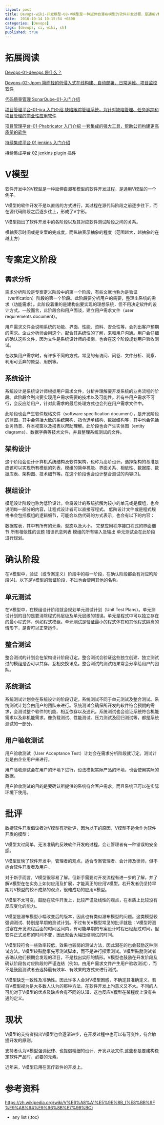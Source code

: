 ```yaml
---
layout: post
title: Devops-wiki-开发模型-08-V模型是一种延伸自瀑布模型的软件开发过程，是通用V模型的一个例子
date:  2016-10-14 10:15:54 +0800
categories: [Devops]
tags: [devops, ci, wiki, sh]
published: true
---
```


# 拓展阅读

[Devops-01-devops 是什么？](https://houbb.github.io/2016/10/14/devops-01-overview)

[Devops-02-Jpom 简而轻的低侵入式在线构建、自动部署、日常运维、项目监控软件](https://houbb.github.io/2016/10/14/devops-02-jpom)

[代码质量管理 SonarQube-01-入门介绍](https://houbb.github.io/2016/10/14/devops-sonarqube-01-intro)

[项目管理平台-01-jira 入门介绍 缺陷跟踪管理系统，为针对缺陷管理、任务追踪和项目管理的商业性应用软件](https://houbb.github.io/2016/10/14/project-manage-jira-01-intro)

[项目管理平台-01-Phabricator 入门介绍 一套集成的强大工具，帮助公司构建更高质量的软件](https://houbb.github.io/2016/10/14/project-manage-phabricator-01-overview)

[持续集成平台 01 jenkins 入门介绍](https://houbb.github.io/2016/10/14/devops-jenkins-01-intro)

[持续集成平台 02 jenkins plugin 插件](https://houbb.github.io/2016/10/14/devops-jenkins-02-plugin)

# V模型

软件开发中的V模型是一种延伸自瀑布模型的软件开发过程，是通用V模型的一个例子。

V模型的软件开发不是以直线的方式进行，其过程在源代码阶段之前逐步往下，而在源代码阶段之后逐步往上，形成了V字形。

V模型指出了软件开发中的各阶段以及其对应软件测试阶段之间的关系。

横轴表示时间或是专案的完成度，而纵轴表示抽象的程度（范围越大，越抽象的在越上方）

# 专案定义阶段

## 需求分析

需求分析阶段是专案定义阶段中的第一个阶段，有些文献也称为是验证（verification）阶段的第一个阶段。此阶段要分析用户的需要，整理出系统的需求（功能需求）。此阶段着重的是建构出要实现的理想系统，但不用决定软件的设计方式。一般而言，此阶段会和用户面谈，建立用户需求文件（user requirements document）。

用户需求文件会说明系统的功能、界面、性能、资料、安全性等，会列出客户预期的需求。企业分析师会用这个，配合其系统性的了解，来和用户沟通。用户会仔细的确认这些文件，因为文件是系统设计师的指南，也会在这个阶段规划用户验收测试。

在收集用户需求时，有许多不同的方式，常见的有访问、问卷、文件分析、观察、利用可丢弃的原型、用例等。

## 系统设计

系统设计是系统设计师根据用户需求文件，分析并理解要开发系统的业务流程的阶段。此阶段会列出要实现用户需求需要的技术以及可能性。若有些用户需求不可行，会反应给用户，针对此需求的最后处理方式也会列在用户需求文件中。

此阶段也会产生软件规格文件（software specification document），是开发阶段的蓝图，其中会包括大致的系统架构、指令选单结构、数据结构等，其中也会包括业务场景、样本视窗以及报表以帮助理解。此阶段也会产生实体图（entity diagrams）、数据字典等技术文件，并且整理系统测试的文件。

## 架构设计

这个阶段会设计计算机系统结构及软件架构，也称为高阶设计。选择架构的基准是应该可以实现所有模组的列表、模组的简单机能、界面关系、相依性、数据库、数据库表、架构图、技术细节等。在这个阶段也会设计整合测试的内容[3]。

## 模组设计

模组设计阶段也称为低阶设计。会将设计的系统拆解为较小的单元或是模组，也会说明每一部分的内容，让程式设计者可以直接写程式。 低阶设计文件或是程式规格书会包括模组的逻辑细节，可能会以伪代码的方式表示，也会有以下的内容：

数据库表，其中有所有的元素、型态以及大小。
完整应用程序接口程式的界面细节
所有相依性的议题
错误讯息列表
模组的所有输入及输出
单元测试会在此阶段进行规划。

# 确认阶段

在V模型中，验证（或专案定义）阶段中的每一阶段，在确认阶段都会有对应旳阶段[4]。以下是V模型的验证阶段，不过也会使用其他的名称。

## 单元测试

在V模型中，在模组设计阶段就会规划单元测试计划（Unit Test Plans）。单元测试计划的目的是要消除程式码层级及单元层级的错误。单元是程式中可以独立存在的最小程式体，例如程式模组。单元测试是验证最小的程式体在和其他程式隔离的情形下，是否可以正常运作。

## 整合测试

整合测试的计划会在架构设计阶段订定。整合测试会验证这些独立创建、独立测试过的模组是否可以共存，互相交换讯息。整合测试的测试结果常会分享给用户的团队。

## 系统测试

系统测试计划会在系统设计的阶段订定。系统测试不同于单元测试及整合测试。系统测试计划会由用户的团队来进行。系统测试会确保所开发的软件符合预期的需求，会测试整个软件的机能、相互依存以及通讯。系统测试也会验证系统符合机能需求以及非机能需求。像负载测试、性能测试、压力测试及回归测试等，都是系统测试的一部分。

## 用户验收测试

用户验收测试（User Acceptance Test）计划会在需求分析阶段就订定。测试计划是由企业用户来进行。

用户验收测试会在用户的环境下进行，设法模拟实际产品的环境，也会使用实际的数据。

用户验收测试的目的是要确认所提供的系统符合客户需求，而且系统已可以在实际环境下使用。

# 批评

敏捷软件开发倡议者对V模型有所批评，因为以下的原因，V模型不适合作为软件开发的模型：

V模型太过简单，无法准确的反映软件开发的过程，会让管理者有一种错误的安全感。

V模型反映了软件开发中，管理者的观点，适合专案管理者、会计师及律师，但不适合软件开发者及用户。

对于新手而言，V模型很容易了解。但新手需要对开发流程有进一步的了解，并了解V模型在在实务上如何应用及扩展，才能真正的应用V模型。若开发者仍坚持早期对V模型的较不成熟的观点，很难成功的应用V模型。

V模型不太可变，鼓励在软件开发上，比较严谨及线性的观点，在本质上比较没有反应变化的能力。

V模型是瀑布模型小幅改变后的版本，因此也有类似瀑布模型的问题。这类模型较强调测试、特别是早期的测试计划。不过有关V模型常见的批评就是：V模型将测试塞在开发流程后面的时间区间内，有可能早期的专案设计时程已经超过时间，但软件正式发布的时间不变，因此就会大幅压缩测试的时间。

V模型较符合一些效率较低、效果也较弱的测试方法，因此潜在的也会鼓励这种测试方法。V模型较鼓励事先写测试脚本，而不是进行探索测试。V模型鼓励测试者去确认他们预期会发现的项目，不是找出实际的情形。V模型也鼓励在开发阶段及确认阶段各对应阶段的严谨连结（例如，由用户需求文件产生用户验收测试），而不是鼓励测试者去选择最有效率、有效果的方式来进行测试。

V模型缺乏一致性及准确性。因此许多人会对V模型困惑，不确定其准确定义。若将V模型视为是大多数人认为的那种方法，在软件开发上旳意义又不大。不同的人可能对于V模型的优点及缺点会有不同的认知，这也反应V模型在某程度上没有共通的定义。

# 现状

V模型的支持者指出V模型也会逐渐进步，在开发过程中也可以有可变性，符合敏捷开发的原则。

支持者认为V模型强调纪律、也提倡精细的设计、开发以及文件,这些都是要建构稳定软件产品时，必要的元素。

近年来，V模型已用在医疗软件的开发上。


# 参考资料

https://zh.wikipedia.org/wiki/V%E6%A8%A1%E5%9E%8B_(%E8%BB%9F%E9%AB%94%E9%96%8B%E7%99%BC)

* any list
{:toc}




